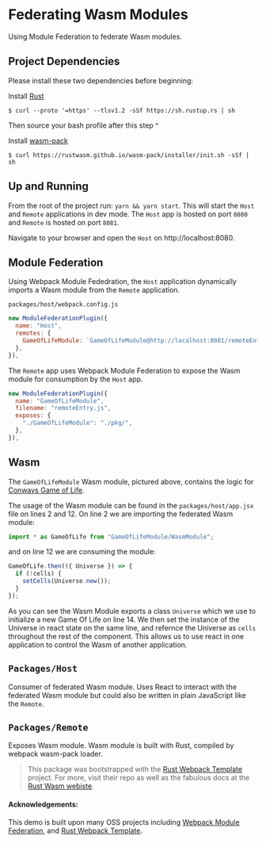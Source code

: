 # Federating Wasm Modules

Using Module Federation to federate Wasm modules.

## Project Dependencies

Please install these two dependencies before beginning:

Install [Rust](https://www.rust-lang.org/tools/install)

```shell
$ curl --proto '=https' --tlsv1.2 -sSf https://sh.rustup.rs | sh
```

Then source your bash profile after this step ^

Install [wasm-pack](https://rustwasm.github.io/wasm-pack/installer/)

```shell
$ curl https://rustwasm.github.io/wasm-pack/installer/init.sh -sSf | sh
```

## Up and Running

From the root of the project run: `yarn && yarn start`. This will start the `Host` and `Remote` applications in dev mode. The `Host` app is hosted on port `8080` and `Remote` is hosted on port `8081`.

Navigate to your browser and open the `Host` on http://localhost:8080.

## Module Federation

Using Webpack Module Fededration, the `Host` application dynamically imports a Wasm module from the `Remote` application.

`packages/host/webpack.config.js`

```JavaScript
new ModuleFederationPlugin({
  name: "Host",
  remotes: {
    GameOfLifeModule: `GameOfLifeModule@http://localhost:8081/remoteEntry.js`,
  },
}),
```

The `Remote` app uses Webpack Module Federation to expose the Wasm module for consumption by the `Host` app.

```JavaScript
new ModuleFederationPlugin({
  name: "GameOfLifeModule",
  filename: "remoteEntry.js",
  exposes: {
    "./GameOfLifeModule": "./pkg/",
  },
}),
```

## Wasm

The `GameOfLifeModule` Wasm module, pictured above, contains the logic for [Conways Game of Life](https://en.wikipedia.org/wiki/Conway%27s_Game_of_Life).

The usage of the Wasm module can be found in the `packages/host/app.jsx` file on lines 2 and 12. On line 2 we are importing the federated Wasm module:

```jsx
import * as GameOfLife from "GameOfLifeModule/WasmModule";
```

and on line 12 we are consuming the module:

```JavaScript
GameOfLife.then(({ Universe }) => {
  if (!cells) {
    setCells(Universe.new());
  }
});
```

As you can see the Wasm Module exports a class `Universe` which we use to initialize a new Game Of Life on line 14. We then set the instance of the Universe in react state on the same line, and refernce the Universe as `cells` throughout the rest of the component. This allows us to use react in one application to control the Wasm of another application.

## `Packages/Host`

Consumer of federated Wasm module. Uses React to interact with the federated Wasm module but could also be written in plain JavaScript like the `Remote`.

## `Packages/Remote`

Exposes Wasm module. Wasm module is built with Rust, compiled by webpack wasm-pack loader.

> This package was bootstrapped with the [Rust Webpack Template](https://github.com/rustwasm/rust-webpack-template) project. For more, visit their repo as well as the fabulous docs at the [Rust Wasm webiste](https://rustwasm.github.io/docs/book/).

#### Acknowledgements:

This demo is built upon many OSS projects including [Webpack Module Federation](https://webpack.js.org/concepts/module-federation/),
and [Rust Webpack Template](https://github.com/rustwasm/rust-webpack-template).
